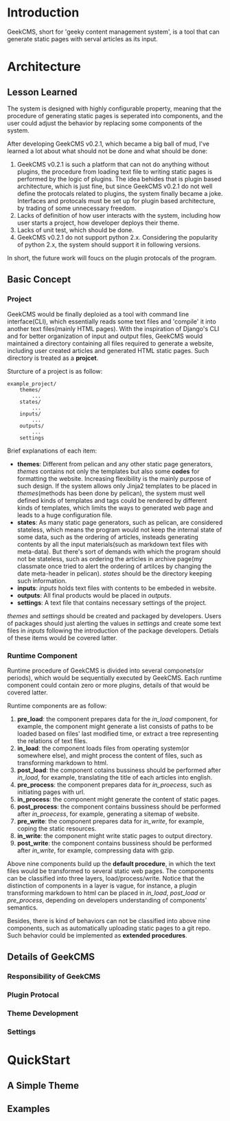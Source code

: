 # Introduction

GeekCMS, short for 'geeky content management system', is a tool that can generate static pages with serval articles as its input.

# Architecture

## Lesson Learned
The system is designed with highly configurable property, meaning that the procedure of generating static pages is seperated into components, and the user could adjust the behavior by replacing some components of the system.

After developing GeekCMS v0.2.1, which became a big ball of mud, I've learned a lot about what should not be done and what should be done:

1. GeekCMS v0.2.1 is such a platform that can not do anything without plugins, the procedure from loading text file to writing static pages is performed by the logic of plugins. The idea behides that is plugin based architecture, which is just fine, but since GeekCMS v0.2.1 do not well define the protocals related to plugins, the system finally became a joke. Interfaces and protocals must be set up for plugin based architecture, by trading of some unnecessary freedom.
1. Lacks of definition of how user interacts with the system, including how user starts a project, how developer deploys their theme.
1. Lacks of unit test, which should be done.
1. GeekCMS v0.2.1 do not support python 2.x. Considering the popularity of python 2.x, the system should support it in following versions.

In short, the future work will foucs on the plugin protocals of the program.

## Basic Concept

### Project

GeekCMS would be finally deploied as a tool with command line interface(CLI), which essentially reads some text files and 'compile' it into another text files(mainly HTML pages). With the inspiration of Django's CLI and for better organization of input and output files, GeekCMS would maintained a directory containing all files required to generate a website, including user created articles and generated HTML static pages. Such directory is treated as a **projcet**.

Sturcture of a project is as follow:
	
	example_project/
		themes/
			...
		states/
			...
		inputs/
			...
		outputs/
			...
		settings

Brief explanations of each item:

* **themes**: Different from pelican and any other static page generators, _themes_ contains not only the templates but also some **codes** for formatting the website. Increasing flexibility is the mainly purpose of such design. If the system allows only Jinja2 templates to be placed in _themes_(methods has been done by pelican), the system must well defined kinds of templates and tags could be rendered by different kinds of templates, which limits the ways to generated web page and leads to a huge configuration file.
* **states**: As many static page generators, such as pelican, are considered stateless, which means the program would not keep the internal state of some data, such as the ordering of articles, insteads generating contents by all the input materials(such as markdown text files with meta-data). But there's sort of demands with which the program should not be stateless, such as ordering the articles in archive page(my classmate once tried to alert the ordering of artilces by changing the date meta-header in pelican). _states_ should be the directory keeping such information.
* **inputs**: _inputs_ holds text files with contents to be embeded in website.
* **outputs**: All final products would be placed in _outputs_.
* **settings**: A text file that contains necessary settings of the project.

_themes_ and _settings_ should be created and packaged by developers. Users of packages should just alerting the values in _settings_ and create some text files in _inputs_ following the introduction of the package developers. Detials of these items would be covered latter.

### Runtime Component

Runtime procedure of GeekCMS is divided into several componets(or periods), which would be sequentially executed by GeekCMS. Each runtime component could contain zero or more plugins, details of that would be covered latter.

Runtime components are as follow:

1. **pre_load**: the component prepares data for the *in_load* component, for example, the component might generate a list consists of paths to be loaded based on files' last modified time, or extract a tree representing the relations of text files.
1. **in_load**: the component loads files from operating system(or somewhere else), and might process the content of files, such as transforming markdown to html.
1. **post_load**: the component cotains bussiness should be performed after *in_load*, for example, translating the title of each articles into english.
1. **pre_process**: the component prepares data for *in_proecess*, such as initiating pages with url.
1. **in_process**: the component might generate the content of static pages.
1. **post_process**: the component contains bussiness should be performed after *in_proecess*, for example, generating a sitemap of website.
1. **pre_write**: the component prepares data for *in_write*, for example, coping the static resources.
1. **in_write**: the component might write static pages to output directory.
1. **post_write**: the component contains bussiness should be performed after *in_write*, for example, compressing data with gzip.

Above nine components build up the **default procedure**, in which the text files would be transformed to several static web pages. The components can be classified into three layers, load/process/write. Notice that the distinction of components in a layer is vague, for instance, a plugin transforming markdown to html can be placed in *in_load*, *post_load* or *pre_process*, depending on developers understanding of components' semantics.

Besides, there is kind of behaviors can not be classified into above nine components, such as automatically uploading static pages to a git repo. Such behavior could be implemented as **extended procedures**.


## Details of GeekCMS

### Responsibility of GeekCMS

### Plugin Protocal

### Theme Development

### Settings

# QuickStart

## A Simple Theme

## Examples





 








